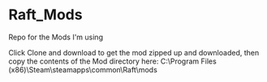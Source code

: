 # Raft_Mods
Repo for the Mods I'm using

Click Clone and download to get the mod zipped up and downloaded, then copy the contents of the Mod directory here:
C:\Program Files (x86)\Steam\steamapps\common\Raft\mods
